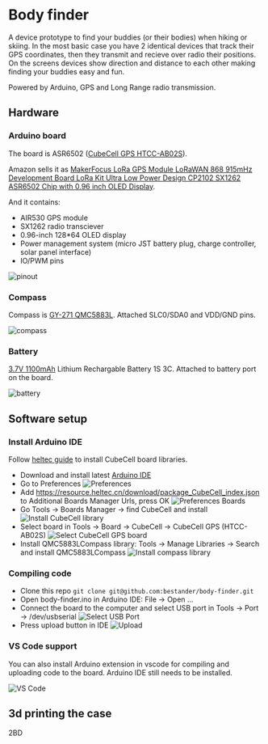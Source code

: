 # Body finder

A device prototype to find your buddies (or their bodies) when hiking or skiing.
In the most basic case you have 2 identical devices that track their GPS coordinates, then they transmit and recieve  over radio their positions.
On the screens devices show direction and distance to each other making finding your buddies easy and fun.

Powered by Arduino, GPS and Long Range radio transmission.

## Hardware

### Arduino board

The board is ASR6502 ([CubeCell GPS HTCC-AB02S](https://heltec-automation-docs.readthedocs.io/en/latest/cubecell/dev-board/htcc-ab02s/hardware_update_log.html#v1)).

Amazon sells it as [MakerFocus LoRa GPS Module LoRaWAN 868 915mHz Development Board LoRa Kit Ultra Low Power Design CP2102 SX1262 ASR6502 Chip with 0.96 inch OLED Display](https://www.amazon.com/gp/product/B089YFZQQK/ref=ppx_yo_dt_b_asin_title_o05_s00?ie=UTF8&psc=1).

And it contains:
- AIR530 GPS module
- SX1262 radio transciever
- 0.96-inch 128*64 OLED display
- Power management system (micro JST battery plug, charge controller, solar panel interface)
- IO/PWM pins

![pinout](resources/pinout-htcab-02s.png?raw=true)

### Compass

Compass is [GY-271 QMC5883L](https://www.amazon.com/gp/product/B085W6YCM6/ref=ppx_yo_dt_b_asin_title_o00_s00?ie=UTF8&psc=1).
Attached SLC0/SDA0 and VDD/GND pins.

![compass](resources/compass.png?raw=true)


### Battery

[3.7V 1100mAh](https://www.amazon.com/gp/product/B0867KDMY7/ref=ppx_yo_dt_b_asin_title_o06_s00?ie=UTF8&psc=1) Lithium Rechargable Battery 1S 3C.
Attached to battery port on the board.

![battery](resources/battery.png?raw=true)

## Software setup

### Install Arduino IDE

Follow [heltec guide](https://heltec-automation-docs.readthedocs.io/en/latest/cubecell/quick_start.html#install-cubecell-relevant-framework) to install CubeCell board libraries.

- Download and install latest [Arduino IDE](https://www.arduino.cc/en/software)
- Go to Preferences
![Preferences](resources/pref.png?raw=true)
- Add https://resource.heltec.cn/download/package_CubeCell_index.json to Additional Boards Manager Urls, press OK
![Preferences Boards](resources/boards.png?raw=true)
- Go Tools -> Boards Manager -> find CubeCell and install
![Install CubeCell library](resources/install.png?raw=true)
- Select board in Tools -> Board -> CubeCell -> CubeCell GPS (HTCC-AB02S)
![Select CubeCell GPS board](resources/htcc-ab02s.png?raw=true)
- Install QMC5883LCompass library: Tools -> Manage Libraries -> Search and install QMC5883LCompass
![Install compass library](resources/QMC5883LCompass.png?raw=true)



### Compiling code

- Clone this repo `git clone git@github.com:bestander/body-finder.git`
- Open body-finder.ino in Arduino IDE: File -> Open ...
- Connect the board to the computer and select USB port in Tools -> Port -> /dev/usbserial
![Select USB Port](resources/port.png?raw=true)
- Press upload button in IDE
![Upload](resources/upload.png?raw=true)

### VS Code support

You can also install Arduino extension in vscode for compiling and uploading code to the board.
Arduino IDE still needs to be installed.

![VS Code](resources/vscode.png?raw=true)

## 3d printing the case

2BD